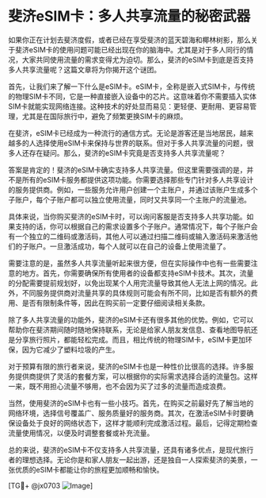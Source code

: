 # 斐济eSIM卡：多人共享流量的秘密武器

如果你正在计划去斐济度假，或者已经在享受斐济的蓝天碧海和椰林树影，那么关于斐济eSIM卡的使用问题可能已经出现在你的脑海中。尤其是对于多人同行的情况，大家共同使用流量的需求变得尤为迫切。那么，斐济的eSIM卡到底是否支持多人共享流量呢？这篇文章将为你揭开这个谜团。

首先，让我们来了解一下什么是eSIM卡。eSIM卡，全称是嵌入式SIM卡，与传统的物理SIM卡不同，它是一种直接嵌入设备中的芯片。这意味着你不需要插入实体SIM卡就能实现网络连接。这种技术的好处显而易见：更轻便、更耐用、更容易管理，尤其是在国际旅行中，避免了频繁更换SIM卡的麻烦。

在斐济，eSIM卡已经成为一种流行的通信方式。无论是游客还是当地居民，越来越多的人选择使用eSIM卡来保持与世界的联系。但对于多人共享流量的问题，很多人还存在疑问。那么，斐济的eSIM卡究竟是否支持多人共享流量呢？

答案是肯定的！斐济的eSIM卡确实支持多人共享流量。但这里需要强调的是，并不是所有的eSIM卡服务都提供这项功能。你需要选择那些专门针对多人共享设计的服务提供商。例如，一些服务允许用户创建一个主账户，并通过该账户生成多个子账户，每个子账户都可以独立使用流量，同时又共享同一个主账户的流量池。

具体来说，当你购买斐济的eSIM卡时，可以询问客服是否支持多人共享功能。如果支持的话，你可以根据自己的需求设置多个子账户。通常情况下，每个子账户会有一个独立的二维码或激活码，其他人可以通过扫描二维码或输入激活码来激活他们的子账户。一旦激活成功，每个人就可以在自己的设备上使用流量了。

需要注意的是，虽然多人共享流量听起来很方便，但在实际操作中也有一些需要注意的地方。首先，你需要确保所有使用者的设备都支持eSIM卡技术。其次，流量的分配需要提前规划好，以免出现某个人用完流量导致其他人无法上网的情况。此外，不同服务提供商对流量共享的具体规则可能会有所不同，比如是否有额外的费用、是否有限制条件等，因此在购买前一定要仔细阅读相关条款。

除了多人共享流量的功能外，斐济的eSIM卡还有很多其他的优势。例如，它可以帮助你在斐济期间随时随地保持联系，无论是给家人朋友发信息、查看地图导航还是分享旅行照片，都能轻松完成。而且，相比传统的物理SIM卡，eSIM卡更加环保，因为它减少了塑料垃圾的产生。

对于预算有限的旅行者来说，斐济的eSIM卡也是一种性价比很高的选择。许多服务提供商提供了灵活的套餐方案，可以根据你的实际需求选择合适的流量包。这样一来，既不用担心流量不够用，也不会因为买了过多的流量而造成浪费。

当然，使用斐济的eSIM卡也有一些小技巧。首先，在购买之前最好先了解当地的网络环境，选择信号覆盖广、服务质量好的服务商。其次，在激活eSIM卡时要确保设备处于良好的网络状态下，这样才能顺利完成激活过程。最后，记得定期检查流量使用情况，以便及时调整套餐或补充流量。

总的来说，斐济的eSIM卡不仅支持多人共享流量，还具有诸多优点，是现代旅行者的理想选择。无论你是和家人朋友一起出游，还是独自一人探索斐济的美景，一张优质的eSIM卡都能让你的旅程更加顺畅和愉快。

[TG💪+ @jx0703 ![Image](https://github.com/user-attachments/assets/dbca1d08-cadb-493c-b0ec-ad6f7a83f270)]